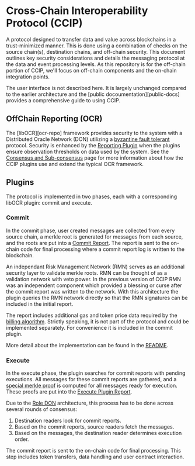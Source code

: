# Cross-Chain Interoperability Protocol (CCIP)

A protocol designed to transfer data and value across blockchains in a
trust-minimized manner. This is done using a combination of checks on the source
chain(s), destination chains, and off-chain security. This document outlines
key security considerations and details the messaging protocol at the data and
event processing levels. As this repository is for the off-chain
portion of CCIP, we'll focus on off-chain components and the on-chain
integration points.

The user interface is not described here. It is largely unchanged compared to
the earlier architecture and the [public docoumentation][public-docs] provides
a comprehensive guide to using CCIP.

## OffChain Reporting (OCR)

The [libOCR][ocr-repo] framework provides security to the system with a
Distributed Oracle Network (DON) utilizing a [byzantine fault tolerant][bft]
protocol. Security is enhanced by the [Reporting Plugin][ocr-interface] when
the plugins ensure observation thresholds on data used by the system.
See the [Consensus and Sub-consensus](consensus.md) page for more
information about how the CCIP plugins use and extend the typical OCR
framework.

## Plugins

The protocol is implemented in two phases, each with a corresponding libOCR
plugin: commit and execute.

### Commit

In the commit phase, user created messages are collected from every source
chain, a merkle root is generated for messages from each source, and the roots
are put into a [Commit Report][commit-report-src]. The report is sent to the
on-chain code for final processing where a commit report log is written to the
blockchain.

An independant Risk Management Network (RMN) serves as an additional security
layer to validate merkle roots. RMN can be thought of as a
validation network with veto power. In the previous version of CCIP RMN was
an independent component which provided a blessing or curse after the commit
report was written to the network. With this architecture the plugin queries
the RMN network directly so that the RMN signatures can be included in the
initial report.

The report includes additional gas and token price data required by the
[billing algorithm](billing.md). Strictly speaking, it is not part of the
protocol and could be implemented separately. For convenience it is included in
the commit plugin.

More detail about the implementation can be found in the [README](commit#readme).

### Execute

In the execute phase, the plugin searches for commit reports with pending
executions. All messages for these commit reports are gathered, and a
[special merkle proof][merklemulti] is computed for all messages ready for
execution. These proofs are put into the [Execute Plugin Report][exec-report-src].

Due to the [Role DON](consensus.md#role-don) architecture, this
process has to be done across several rounds of consensus:

1. Destination readers look for commit reports.
2. Based on the commit reports, source readers fetch the messages.
3. Based on the messages, the destination reader determines execution order.

The commit report is sent to the on-chain code for final processing. This
step includes token transfers, data handling and user contract interaction.

[bft]: https://en.wikipedia.org/wiki/Byzantine_fault
[ocr-interface]: https://github.com/goplugin/plugin-libocr/blob/adbe57025f12b9958907bb203acba14360bf8ed2/offchainreporting2plus/ocr3types/plugin.go#L165
[commit-report-src]: https://github.com/goplugin/plugin-ccip/blob/0f6dce5d1fdb67b3127332ac729191f2c1c790ff/pkg/types/ccipocr3/plugin_commit_types.go#L19
[merklemulti]: https://github.com/goplugin/plugin-common/tree/main/pkg/merklemulti
[exec-report-src]: https://github.com/goplugin/plugin-common/tree/main/pkg/merklemulti
